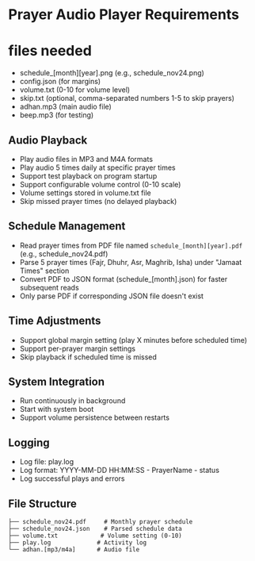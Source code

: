 # Prayer Audio Player Requirements

# files needed

- schedule_[month][year].png (e.g., schedule_nov24.png)
- config.json (for margins)
- volume.txt (0-10 for volume level)
- skip.txt (optional, comma-separated numbers 1-5 to skip prayers)
- adhan.mp3 (main audio file)
- beep.mp3 (for testing)

## Audio Playback
- Play audio files in MP3 and M4A formats
- Play audio 5 times daily at specific prayer times
- Support test playback on program startup
- Support configurable volume control (0-10 scale)
- Volume settings stored in volume.txt file
- Skip missed prayer times (no delayed playback)

## Schedule Management
- Read prayer times from PDF file named `schedule_[month][year].pdf` (e.g., schedule_nov24.pdf)
- Parse 5 prayer times (Fajr, Dhuhr, Asr, Maghrib, Isha) under "Jamaat Times" section
- Convert PDF to JSON format (schedule_[month].json) for faster subsequent reads
- Only parse PDF if corresponding JSON file doesn't exist

## Time Adjustments
- Support global margin setting (play X minutes before scheduled time)
- Support per-prayer margin settings
- Skip playback if scheduled time is missed

## System Integration
- Run continuously in background
- Start with system boot
- Support volume persistence between restarts

## Logging
- Log file: play.log
- Log format: YYYY-MM-DD HH:MM:SS - PrayerName - status
- Log successful plays and errors

## File Structure
```
├── schedule_nov24.pdf     # Monthly prayer schedule
├── schedule_nov24.json    # Parsed schedule data
├── volume.txt            # Volume setting (0-10)
├── play.log             # Activity log
└── adhan.[mp3/m4a]      # Audio file
```
